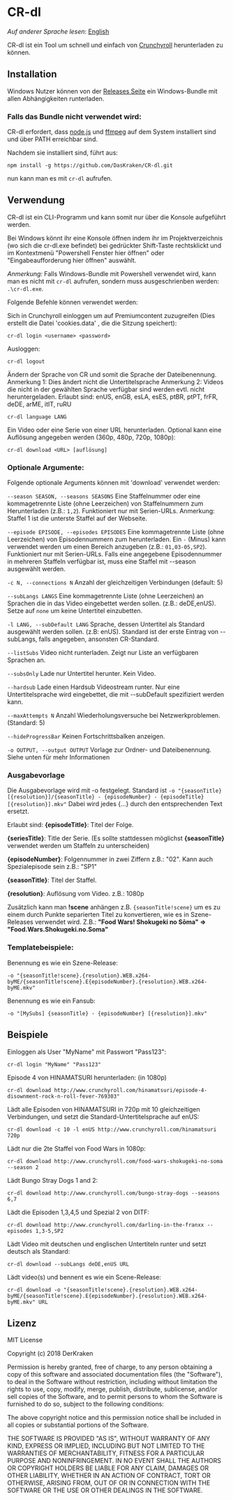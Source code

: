 # CR-dl
*Auf anderer Sprache lesen*: [English](README.md)

CR-dl ist ein Tool um schnell und einfach von [Crunchyroll](http://www.crunchyroll.com/) herunterladen zu können.

## Installation

Windows Nutzer können von der [Releases Seite](https://github.com/DasKraken/CR-dl/releases) ein Windows-Bundle mit allen Abhängigkeiten runterladen.


### Falls das Bundle nicht verwendet wird:

CR-dl erfordert, dass [node.js](https://nodejs.org) und [ffmpeg](https://www.ffmpeg.org) auf dem System installiert sind und über PATH erreichbar sind.

Nachdem sie installiert sind, führt aus:

    npm install -g https://github.com/DasKraken/CR-dl.git

nun kann man es mit ```cr-dl``` aufrufen.

## Verwendung
CR-dl ist ein CLI-Programm und kann somit nur über die Konsole aufgeführt werden.

Bei Windows könnt ihr eine Konsole öffnen indem ihr im Projektverzeichnis (wo sich die cr-dl.exe befindet) bei gedrückter Shift-Taste rechtsklickt und im Kontextmenü 
"Powershell Fenster hier öffnen" oder "Eingabeaufforderung hier öffnen" auswählt.

*Anmerkung:* Falls Windows-Bundle mit Powershell verwendet wird, kann man es nicht mit ```cr-dl``` aufrufen, sondern muss ausgeschrienben werden: ```.\cr-dl.exe```.

Folgende Befehle können verwendet werden:

Sich in Crunchyroll einloggen um auf Premiumcontent zuzugreifen (Dies erstellt die Datei 'cookies.data' , die die Sitzung speichert):
```
cr-dl login <username> <password>
```


Ausloggen:
```
cr-dl logout
```

Ändern der Sprache von CR und somit die Sprache der Dateibenennung. 
Anmerkung 1: Dies ändert nicht die Untertitelsprache
Anmerkung 2: Videos die nicht in der gewählten Sprache verfügbar sind werden evtl. nicht heruntergeladen.
Erlaubt sind: enUS, enGB, esLA, esES, ptBR, ptPT, frFR, deDE, arME, itIT, ruRU
```
cr-dl language LANG
```


Ein Video oder eine Serie von einer URL herunterladen. Optional kann eine Auflösung angegeben werden (360p, 480p, 720p, 1080p):
```
cr-dl download <URL> [auflösung]
```


### Optionale Argumente:
Folgende optionale Arguments können mit 'download' verwendet werden:

```--season SEASON, --seasons SEASONS```
Eine Staffelnummer oder eine kommagetrennte Liste (ohne Leerzeichen) von Staffelnummern zum Herunterladen (z.B.: ```1,2```). Funktioniert nur mit Serien-URLs. Anmerkung: Staffel 1 ist die unterste Staffel auf der Webseite.

```--episode EPISODE, --episodes EPISODES```
Eine kommagetrennte Liste (ohne Leerzeichen) von Episodennummern zum herunterladen. Ein ```-``` (Minus) kann verwendet werden um einen Bereich anzugeben (z.B.: ```01,03-05,SP2```). Funktioniert nur mit Serien-URLs. Falls eine angegebene Episodennummer in mehreren Staffeln verfügbar ist, muss eine Staffel mit --season ausgewählt werden.
 
```-c N, --connections N```
Anzahl der gleichzeitigen Verbindungen (default: 5)

```--subLangs LANGS```
Eine kommagetrennte Liste (ohne Leerzeichen) an Sprachen die in das Video eingebettet werden sollen. (z.B.: deDE,enUS). Setze auf ```none``` um keine Untertitel einzubetten.

```-l LANG, --subDefault LANG```
Sprache, dessen Untertitel als Standard ausgewählt werden sollen. (z.B: enUS). Standard ist der erste Eintrag von --subLangs, falls angegeben, ansonsten CR-Standard.

```--listSubs```
Video nicht runterladen. Zeigt nur Liste an verfügbaren Sprachen an.

```--subsOnly```
Lade nur Untertitel herunter. Kein Video.

```--hardsub```
Lade einen Hardsub Videostream runter. Nur eine Untertitelsprache wird eingebettet, die mit --subDefault spezifiziert werden kann.

```--maxAttempts N```
Anzahl Wiederholungsversuche bei Netzwerkproblemen. (Standard: 5)

```--hideProgressBar```
Keinen Fortschrittsbalken anzeigen.

```-o OUTPUT, --output OUTPUT```
Vorlage zur Ordner- und Dateibenennung. Siehe unten für mehr Informationen

### Ausgabevorlage
Die Ausgabevorlage wird mit -o festgelegt.
Standard ist ```-o "{seasonTitle} [{resolution}]/{seasonTitle} - {episodeNumber} - {episodeTitle} [{resolution}].mkv"```
Dabei wird jedes {...} durch den entsprechenden Text ersetzt.


Erlaubt sind:
**{episodeTitle}**: Titel der Folge.

**{seriesTitle}**: Title der Serie. (Es sollte stattdessen möglichst **{seasonTitle}** verwendet werden um Staffeln zu unterscheiden)

**{episodeNumber}**: Folgennummer in zwei Ziffern z.B.: "02". Kann auch Spezialepisode sein z.B.: "SP1"

**{seasonTitle}**: Titel der Staffel.

**{resolution}**: Auflösung vom Video. z.B.: 1080p

Zusätzlich kann man **!scene** anhängen z.B. ```{seasonTitle!scene}``` um es zu einem durch Punkte separierten Titel zu konvertieren, wie es in Szene-Releases verwendet wird. 
Z.B.: **"Food Wars! Shokugeki no Sōma" => "Food.Wars.Shokugeki.no.Soma"**

### Templatebeispiele:
Benennung es wie ein Szene-Release:

    -o "{seasonTitle!scene}.{resolution}.WEB.x264-byME/{seasonTitle!scene}.E{episodeNumber}.{resolution}.WEB.x264-byME.mkv"

Benennung es wie ein Fansub:

    -o "[MySubs] {seasonTitle} - {episodeNumber} [{resolution}].mkv"


## Beispiele

Einloggen als User "MyName" mit Passwort "Pass123":
```
cr-dl login "MyName" "Pass123"
```


Episode 4 von HINAMATSURI herunterladen: (in 1080p)
```
cr-dl download http://www.crunchyroll.com/hinamatsuri/episode-4-disownment-rock-n-roll-fever-769303"
```


Lädt alle Episoden von HINAMATSURI in 720p mit 10 gleichzeitigen Verbindungen, und setzt die Standard-Untertitelsprache auf enUS:
```
cr-dl download -c 10 -l enUS http://www.crunchyroll.com/hinamatsuri 720p
```


Lädt nur die 2te Staffel von Food Wars in 1080p:
```
cr-dl download http://www.crunchyroll.com/food-wars-shokugeki-no-soma --season 2
```


Lädt Bungo Stray Dogs 1 and 2:
```
cr-dl download http://www.crunchyroll.com/bungo-stray-dogs --seasons 6,7
```


Lädt die Episoden 1,3,4,5 und Spezial 2 von DITF:
```
cr-dl download http://www.crunchyroll.com/darling-in-the-franxx --episodes 1,3-5,SP2
```


Lädt Video mit deutschen und englischen Untertiteln runter und setzt deutsch als Standard:
```
cr-dl download --subLangs deDE,enUS URL
```


Lädt video(s) und bennent es wie ein Scene-Release:
```
cr-dl download -o "{seasonTitle!scene}.{resolution}.WEB.x264-byME/{seasonTitle!scene}.E{episodeNumber}.{resolution}.WEB.x264-byME.mkv" URL
```



## Lizenz
MIT License

Copyright (c) 2018 DerKraken

Permission is hereby granted, free of charge, to any person obtaining a copy
of this software and associated documentation files (the "Software"), to deal
in the Software without restriction, including without limitation the rights
to use, copy, modify, merge, publish, distribute, sublicense, and/or sell
copies of the Software, and to permit persons to whom the Software is
furnished to do so, subject to the following conditions:

The above copyright notice and this permission notice shall be included in all
copies or substantial portions of the Software.

THE SOFTWARE IS PROVIDED "AS IS", WITHOUT WARRANTY OF ANY KIND, EXPRESS OR
IMPLIED, INCLUDING BUT NOT LIMITED TO THE WARRANTIES OF MERCHANTABILITY,
FITNESS FOR A PARTICULAR PURPOSE AND NONINFRINGEMENT. IN NO EVENT SHALL THE
AUTHORS OR COPYRIGHT HOLDERS BE LIABLE FOR ANY CLAIM, DAMAGES OR OTHER
LIABILITY, WHETHER IN AN ACTION OF CONTRACT, TORT OR OTHERWISE, ARISING FROM,
OUT OF OR IN CONNECTION WITH THE SOFTWARE OR THE USE OR OTHER DEALINGS IN THE
SOFTWARE.
